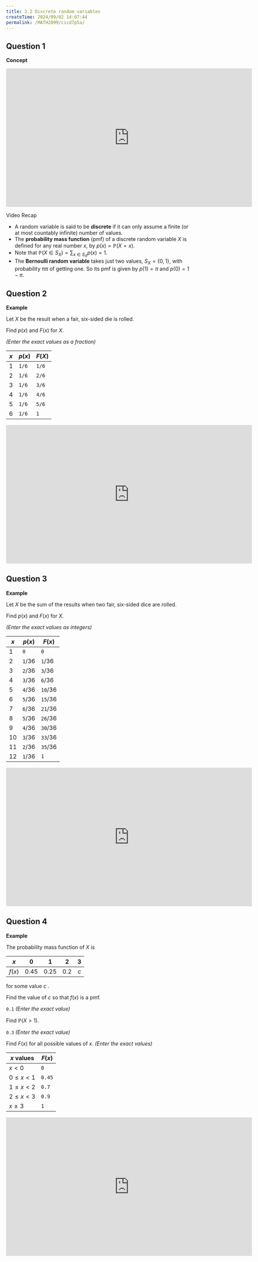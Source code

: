 ```yaml
---
title: 2.2 Discrete random variables
createTime: 2024/09/02 14:07:44
permalink: /MATH2099/cicd7p5a/
---
```


## Question 1

<div class="how_qb">

**Concept**

<iframe width="672" height="378" src="https://www.youtube.com/embed/mMuLfaFHYxE" title="L2 05 Discrete Random Variables" frameborder="0" allow="accelerometer; autoplay; clipboard-write; encrypted-media; gyroscope; picture-in-picture; web-share" referrerpolicy="strict-origin-when-cross-origin" allowfullscreen></iframe>

Video Recap

- A random variable is said to be **discrete** if it can only assume a finite (or at most countably infinite) number of values.
- The **probability mass function** (pmf) of a discrete random variable $X$ is defined for any real number $x$, by $p(x)=\mathbb{P}(X=x)$.
- Note that $\mathbb{P}(X \in S_X)=\displaystyle\sum_{x \in S_X} p(x)=1$.
- The **Bernoulli random variable** takes just two values, $S_X=\{0,1\}$, with probability ππ of getting one. So its pmf is given by $p(1) = \pi$ and $p(0)=1-\pi$.


</div>


## Question 2

<div class="how_qb">

**Example**

Let $X$ be the result when a fair, six-sided die is rolled.

Find $p(x)$ and $F(x)$ for $X$.

*(Enter the exact values as a fraction)*

| $x$    | $p(x)$ | $F(X)$ |
| ---- | ---- | ---- |
| $1$    | `1/6`  | `1/6`  |
| $2$    | `1/6`  | `2/6`  |
| $3$    | `1/6`  | `3/6`  |
| $4$    | `1/6`  | `4/6`  |
| $5$    | `1/6`  | `5/6`  |
| $6$    | `1/6`  | `1`    |

<iframe width="672" height="378" src="https://www.youtube.com/embed/kdzjMmwUMnE" title="L2 06 Discrete Random Variables Example 1" frameborder="0" allow="accelerometer; autoplay; clipboard-write; encrypted-media; gyroscope; picture-in-picture; web-share" referrerpolicy="strict-origin-when-cross-origin" allowfullscreen></iframe>

</div>


## Question 3

<div class="how_qb">

**Example**

Let $X$ be the sum of the results when two fair, six-sided dice are rolled.

Find $p(x)$ and $F(x)$ for $X$.

*(Enter the exact values as integers)*

| $x$  | $p(x)$         | $F(x)$         |
|----|--------------|--------------|
| $1$  | `0`          | `0`          |
| $2$  | `1`$/36$       | `1`$/36$       |
| $3$  | `2`$/36$       | `3`$/36$       |
| $4$  | `3`$/36$       | `6`$/36$       |
| $5$  | `4`$/36$       | `10`$/36$      |
| $6$  | `5`$/36$       | `15`$/36$      |
| $7$  | `6`$/36$       | `21`$/36$      |
| $8$  | `5`$/36$       | `26`$/36$      |
| $9$  | `4`$/36$       | `30`$/36$      |
| $10$ | `3`$/36$       | `33`$/36$      |
| $11$ | `2`$/36$       | `35`$/36$      |
| $12$ | `1`$/36$       | `1`          |

<iframe width="672" height="378" src="https://www.youtube.com/embed/erCbVKnZkTg" title="L2 07 Discrete Random Variables Example 2" frameborder="0" allow="accelerometer; autoplay; clipboard-write; encrypted-media; gyroscope; picture-in-picture; web-share" referrerpolicy="strict-origin-when-cross-origin" allowfullscreen></iframe>

</div>

## Question 4

<div class="how_qb">

**Example**

The probability mass function of $X$ is

| $x$  | $0$   | $1$   | $2$   | $3$   |
|:----:|:------:|:-------:|:-------:|:-------:|
| $f(x)$ | $0.45$ | $0.25$ | $0.2$  | $c$   |

for some value  $c$ .

Find the value of $c$ so that $f(x)$ is a pmf.

`0.1`  *(Enter the exact value)*

Find $\mathbb{P}(X > 1)$.

`0.3`  *(Enter the exact value)*

Find $F(x)$ for all possible values of $x$.
*(Enter the exact values)*

| $x$ values      | $F(x)$ |
|-----------------|--------|
| $x < 0$         | `0`    |
| $0 \le x < 1$   | `0.45` |
| $1 \le x < 2$   | `0.7`  |
| $2 \le x < 3$   | `0.9`  |
| $x \ge 3$       | `1`    |

<iframe width="672" height="378" src="https://www.youtube.com/embed/k3qUQpLU7QE" title="L2 08 Discrete Random Variables Example 3" frameborder="0" allow="accelerometer; autoplay; clipboard-write; encrypted-media; gyroscope; picture-in-picture; web-share" referrerpolicy="strict-origin-when-cross-origin" allowfullscreen></iframe>

</div>